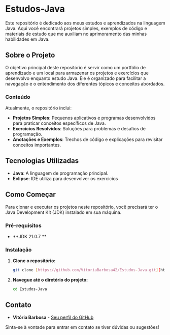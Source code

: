 # Estudos-Java

Este repositório é dedicado aos meus estudos e aprendizados na linguagem Java. Aqui você encontrará projetos simples, exemplos de código e materiais de estudo que me auxiliam no aprimoramento das minhas habilidades em Java.

## Sobre o Projeto

O objetivo principal deste repositório é servir como um portfólio de aprendizado e um local para armazenar os projetos e exercícios que desenvolvo enquanto estudo Java. Ele é organizado para facilitar a navegação e o entendimento dos diferentes tópicos e conceitos abordados.

### Conteúdo

Atualmente, o repositório inclui:

* **Projetos Simples**: Pequenos aplicativos e programas desenvolvidos para praticar conceitos específicos de Java.
* **Exercícios Resolvidos**: Soluções para problemas e desafios de programação.
* **Anotações e Exemplos**: Trechos de código e explicações para revisitar conceitos importantes.

## Tecnologias Utilizadas

* **Java**: A linguagem de programação principal.
* **Eclipse**: IDE utiliza para desenvolver os exercicios

## Como Começar

Para clonar e executar os projetos neste repositório, você precisará ter o Java Development Kit (JDK) instalado em sua máquina.

### Pré-requisitos

* **JDK 21.0.7 **

### Instalação

1.  **Clone o repositório:**

    ```bash
    git clone [https://github.com/VitoriaBarbosa42/Estudos-Java.git](https://github.com/VitoriaBarbosa42/Estudos-Java.git)
    ```

2.  **Navegue até o diretório do projeto:**

    ```bash
    cd Estudos-Java
    ```
## Contato

* **Vitória Barbosa** - [Seu perfil do GitHub](https://github.com/VitoriaBarbosa42)


Sinta-se à vontade para entrar em contato se tiver dúvidas ou sugestões!
